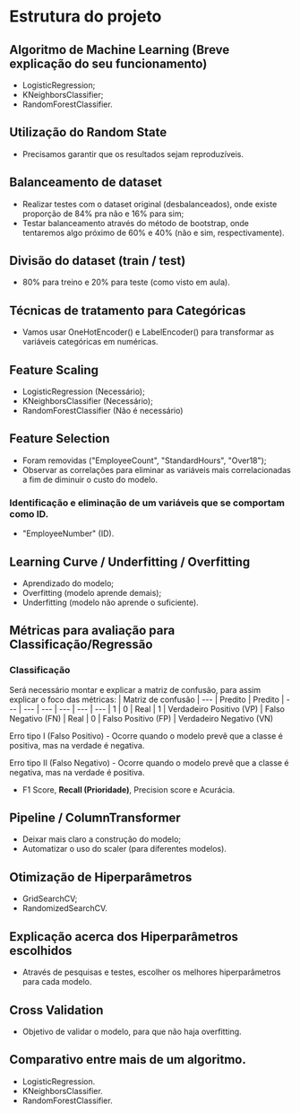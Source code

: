 # Estrutura do projeto

## Algoritmo de Machine Learning (Breve explicação do seu funcionamento)
- LogisticRegression;
- KNeighborsClassifier;
- RandomForestClassifier.

## Utilização do Random State

- Precisamos garantir que os resultados sejam reproduzíveis.

## Balanceamento de dataset

- Realizar testes com o dataset original (desbalanceados), onde existe proporção de 84% pra não e 16% para sim;
- Testar balanceamento através do método de bootstrap, onde tentaremos algo próximo de 60% e 40% (não e sim, respectivamente).

## Divisão do dataset (train / test)

- 80% para treino e 20% para teste (como visto em aula).

## Técnicas de tratamento para Categóricas

- Vamos usar OneHotEncoder() e LabelEncoder() para transformar as variáveis categóricas em numéricas.

## Feature Scaling

- LogisticRegression (Necessário);
- KNeighborsClassifier (Necessário);
- RandomForestClassifier (Não é necessário)

## Feature Selection

- Foram removidas ("EmployeeCount", "StandardHours", "Over18");
- Observar as correlações para eliminar as variáveis mais correlacionadas a fim de diminuir o custo do modelo.

### Identificação e eliminação de um variáveis que se comportam como ID.

- "EmployeeNumber" (ID).

## Learning Curve / Underfitting / Overfitting

- Aprendizado do modelo;
- Overfitting (modelo aprende demais);
- Underfitting (modelo não aprende o suficiente).

## Métricas para avaliação para Classificação/Regressão
### Classificação

Será necessário montar e explicar a matriz de confusão, para assim explicar o foco das métricas:
| Matriz de confusão | --- | Predito | Predito
| --- | --- | --- | ---
| --- | --- | 1 | 0
| Real | 1 | Verdadeiro Positivo (VP) | Falso Negativo (FN)
| Real | 0 | Falso Positivo (FP) | Verdadeiro Negativo (VN)

Erro tipo I (Falso Positivo) - Ocorre quando o modelo prevê que a classe é positiva, mas na verdade é negativa.

Erro tipo II (Falso Negativo) - Ocorre quando o modelo prevê que a classe é negativa, mas na verdade é positiva.

- F1 Score, **Recall (Prioridade)**, Precision score e Acurácia.

## Pipeline / ColumnTransformer

- Deixar mais claro a construção do modelo; 
- Automatizar o uso do scaler (para diferentes modelos).

## Otimização de Hiperparâmetros

- GridSearchCV;
- RandomizedSearchCV.

## Explicação acerca dos Hiperparâmetros escolhidos

- Através de pesquisas e testes, escolher os melhores hiperparâmetros para cada modelo.

## Cross Validation

- Objetivo de validar o modelo, para que não haja overfitting.

## Comparativo entre mais de um algoritmo.

- LogisticRegression.
- KNeighborsClassifier.
- RandomForestClassifier.